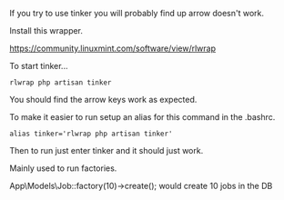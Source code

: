 
If you try to use tinker you will probably find up arrow doesn't work.

Install this wrapper.

https://community.linuxmint.com/software/view/rlwrap

To start tinker...

```
rlwrap php artisan tinker
```

You should find the arrow keys work as expected.

To make it easier to run setup an alias for this command in the .bashrc.

```
alias tinker='rlwrap php artisan tinker'
```

Then to run just enter tinker and it should just work.

Mainly used to run factories.

App\Models\Job::factory(10)->create();  would create 10 jobs in the DB